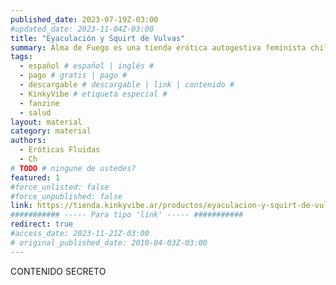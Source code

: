 ```yaml
---
published_date: 2023-07-19Z-03:00
#updated_date: 2023-11-04Z-03:00
title: "Eyaculación y Squirt de Vulvas"
summary: Alma de Fuego es una tienda erótica autogestiva feminista chilena con la que hicimos una alianza. 
tags:
  - español # español | inglés #
  - pago # gratis | pago #
  - descargable # descargable | link | contenido #
  - KinkyVibe # etiqueta especial #
  - fanzine
  - salud
layout: material
category: material
authors:
  - Eróticas Fluidas
  - Ch
# TODO # ningune de ustedes?
featured: 1
#force_unlisted: false
#force_unpublished: false
link: https://tienda.kinkyvibe.ar/productos/eyaculacion-y-squirt-de-vulvas-por-alma-de-fuego-version-digital/
########### ----- Para tipo 'link' ----- ###########
redirect: true
#access_date: 2023-11-21Z-03:00
# original_published_date: 2010-04-03Z-03:00
---
```


CONTENIDO SECRETO